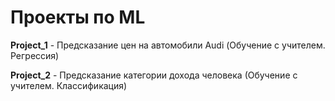 # Проекты по ML
**Project_1** - Предсказание цен на автомобили Audi (Обучение с учителем. Регрессия)

**Project_2** - Предсказание категории дохода человека (Обучение с учителем. Классификация)
